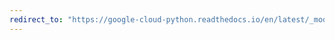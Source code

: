 ```yaml
---
redirect_to: "https://google-cloud-python.readthedocs.io/en/latest/_modules/google/cloud/spanner_admin_instance_v1.html"
---
```

